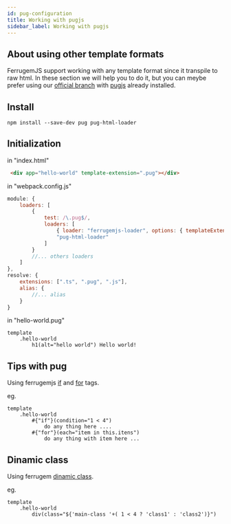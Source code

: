 ```yaml
---
id: pug-configuration
title: Working with pugjs
sidebar_label: Working with pugjs
---
```


## About using other template formats

FerrugemJS support working with any template format since it transpile to raw html.
In these section we will help you to do it, but you can meybe prefer using our [official branch](https://github.com/ferrugemjs/skeleton-webpack/tree/to-pug) with [pugjs](https://pugjs.org/api/getting-started.html) already installed.

## Install
``` npm
npm install --save-dev pug pug-html-loader
```

## Initialization
in "index.html"
``` html
 <div app="hello-world" template-extension=".pug"></div>
```
in "webpack.config.js"
``` javascript
module: {
	loaders: [
		{
			test: /\.pug$/,
			loaders: [
				{ loader: "ferrugemjs-loader", options: { templateExtension: ".pug" }},
				"pug-html-loader"
			]
		}
		//... others loaders
	]
},
resolve: {
 	extensions: [".ts", ".pug", ".js"],
	alias: {
		//... alias
	}
}
```
in "hello-world.pug"

``` jade
template
	.hello-world
		h1(alt="hello world") Hello world!
```

## Tips with pug

Using ferrugemjs [if](templating.md#tag-if) and [for](templating.md#tag-for) tags.

eg.
``` jade
template
	.hello-world
		#{"if"}(condition="1 < 4")
			do any thing here ....
		#{"for"}(each="item in this.itens")
			do any thing with item here ...
```


## Dinamic class

Using ferrugem [dinamic class](templating.md#changing-the-css-classname-with-expression).

eg.
``` jade
template
	.hello-world
		div(class="${'main-class '+( 1 < 4 ? 'class1' : 'class2')}")
```